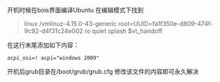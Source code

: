 开机时候在bois界面编译Ubuntu
在编辑模式下找到 
>linux	/vmlinuz-4.15.0-43-generic root=UUID=fa1f350e-d809-474f-9c92-d4f31c24e002 ro  quiet splash $vt_handoff

在这行末尾添加如下内容：
```
acpi_osi=! acpi="windows 2009"
```
开机后grub目录在/boot/grub/grub.cfg
修改该文件的内容即可永久解决
